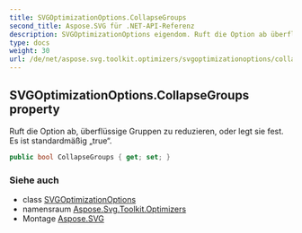 ```yaml
---
title: SVGOptimizationOptions.CollapseGroups
second_title: Aspose.SVG für .NET-API-Referenz
description: SVGOptimizationOptions eigendom. Ruft die Option ab überflüssige Gruppen zu reduzieren oder legt sie fest. Es ist standardmäßig true.
type: docs
weight: 30
url: /de/net/aspose.svg.toolkit.optimizers/svgoptimizationoptions/collapsegroups/
---
```

## SVGOptimizationOptions.CollapseGroups property

Ruft die Option ab, überflüssige Gruppen zu reduzieren, oder legt sie fest. Es ist standardmäßig „true“.

```csharp
public bool CollapseGroups { get; set; }
```

### Siehe auch

* class [SVGOptimizationOptions](../)
* namensraum [Aspose.Svg.Toolkit.Optimizers](../../svgoptimizationoptions/)
* Montage [Aspose.SVG](../../../)


